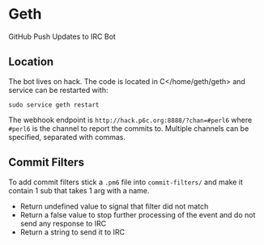 # Geth
GitHub Push Updates to IRC Bot

## Location

The bot lives on hack. The code is located in C</home/geth/geth> and service
can be restarted with:

    sudo service geth restart

The webhook endpoint is `http://hack.p6c.org:8888/?chan=#perl6` where `#perl6`
is the channel to report the commits to. Multiple channels can be specified,
separated with commas.

## Commit Filters

To add commit filters stick a `.pm6` file into `commit-filters/`
and make it contain 1 sub that takes 1 arg with a name.

- Return undefined value to signal that filter did not match
- Return a false value to stop further processing of the
    event and do not send any response to IRC
- Return a string to send it to IRC
